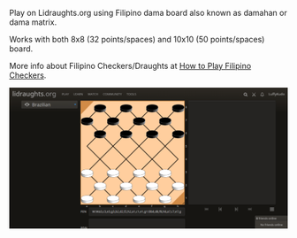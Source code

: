 Play on Lidraughts.org using Filipino dama board also known as damahan or dama matrix.

Works with both 8x8 (32 points/spaces) and 10x10 (50 points/spaces) board.

More info about Filipino Checkers/Draughts at [How to Play Filipino Checkers](https://luffykudo.wordpress.com/2024/03/11/how-to-play-filipino-checkers/).

![Filipino checkers draughts damahan dama matrix board on Lidraughts screenshot](https://github.com/LuffyKudo/Lidraught-Themes/blob/main/Filipino%20Dama%20Board/Lidraughts%20Dama%20Matrix%20(32)%20Screenshot.bmp)
